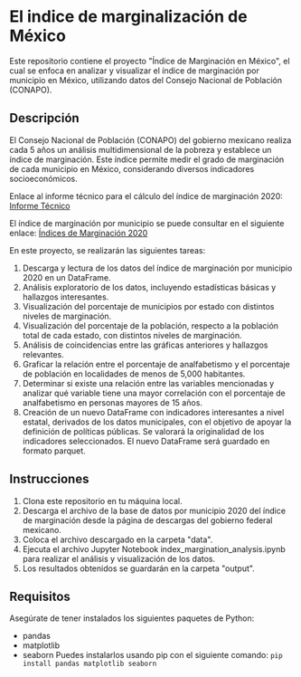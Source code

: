 # El indice de marginalización de México

Este repositorio contiene el proyecto "Índice de Marginación en México", el cual se enfoca en analizar y visualizar el índice de marginación por municipio en México, utilizando datos del Consejo Nacional de Población (CONAPO).

## Descripción
El Consejo Nacional de Población (CONAPO) del gobierno mexicano realiza cada 5 años un análisis multidimensional de la pobreza y establece un índice de marginación. Este índice permite medir el grado de marginación de cada municipio en México, considerando diversos indicadores socioeconómicos.

Enlace al informe técnico para el cálculo del índice de marginación 2020: [Informe Técnico](https://www.gob.mx/cms/uploads/attachment/file/685354/Nota_te_cnica_IMEyM_2020.pdf)

El índice de marginación por municipio se puede consultar en el siguiente enlace: [Índices de Marginación 2020](https://www.gob.mx/conapo/documentos/indices-de-marginacion-2020-284372)

En este proyecto, se realizarán las siguientes tareas:
1. Descarga y lectura de los datos del índice de marginación por municipio 2020 en un DataFrame.
2. Análisis exploratorio de los datos, incluyendo estadísticas básicas y hallazgos interesantes.
3. Visualización del porcentaje de municipios por estado con distintos niveles de marginación.
4. Visualización del porcentaje de la población, respecto a la población total de cada estado, con distintos niveles de marginación.
5. Análisis de coincidencias entre las gráficas anteriores y hallazgos relevantes.
6. Graficar la relación entre el porcentaje de analfabetismo y el porcentaje de población en localidades de menos de 5,000 habitantes.
7. Determinar si existe una relación entre las variables mencionadas y analizar qué variable tiene una mayor correlación con el porcentaje de analfabetismo en personas mayores de 15 años.
8. Creación de un nuevo DataFrame con indicadores interesantes a nivel estatal, derivados de los datos municipales, con el objetivo de apoyar la definición de políticas públicas. Se valorará la originalidad de los indicadores seleccionados. El nuevo DataFrame será guardado en formato parquet.

## Instrucciones
1. Clona este repositorio en tu máquina local.
2. Descarga el archivo de la base de datos por municipio 2020 del índice de marginación desde la página de descargas del gobierno federal mexicano.
3. Coloca el archivo descargado en la carpeta "data".
4. Ejecuta el archivo Jupyter Notebook index_margination_analysis.ipynb para realizar el análisis y visualización de los datos.
5. Los resultados obtenidos se guardarán en la carpeta "output".

## Requisitos
Asegúrate de tener instalados los siguientes paquetes de Python:
- pandas
- matplotlib
- seaborn
Puedes instalarlos usando pip con el siguiente comando:
`pip install pandas matplotlib seaborn`

